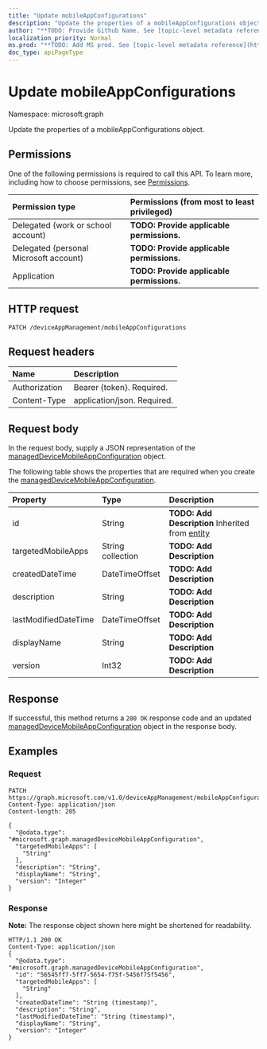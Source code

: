 ```yaml
---
title: "Update mobileAppConfigurations"
description: "Update the properties of a mobileAppConfigurations object."
author: "**TODO: Provide Github Name. See [topic-level metadata reference](https://msgo.azurewebsites.net/add/document/guidelines/metadata.html#topic-level-metadata)**"
localization_priority: Normal
ms.prod: "**TODO: Add MS prod. See [topic-level metadata reference](https://msgo.azurewebsites.net/add/document/guidelines/metadata.html#topic-level-metadata)**"
doc_type: apiPageType
---
```


# Update mobileAppConfigurations

Namespace: microsoft.graph

Update the properties of a mobileAppConfigurations object.

## Permissions
One of the following permissions is required to call this API. To learn more, including how to choose permissions, see [Permissions](/concepts/permissions-reference.md).

|Permission type|Permissions (from most to least privileged)|
|:---|:---|
|Delegated (work or school account)|**TODO: Provide applicable permissions.**|
|Delegated (personal Microsoft account)|**TODO: Provide applicable permissions.**|
|Application|**TODO: Provide applicable permissions.**|

## HTTP request

<!-- {
  "blockType": "ignored"
}
-->
``` http
PATCH /deviceAppManagement/mobileAppConfigurations
```

## Request headers
|Name|Description|
|:---|:---|
|Authorization|Bearer {token}. Required.|
|Content-Type|application/json. Required.|

## Request body
In the request body, supply a JSON representation of the [managedDeviceMobileAppConfiguration](../resources/intune-manageddevicemobileappconfiguration.md) object.

The following table shows the properties that are required when you create the [managedDeviceMobileAppConfiguration](../resources/intune-manageddevicemobileappconfiguration.md).

|Property|Type|Description|
|:---|:---|:---|
|id|String|**TODO: Add Description** Inherited from [entity](../resources/entity.md)|
|targetedMobileApps|String collection|**TODO: Add Description**|
|createdDateTime|DateTimeOffset|**TODO: Add Description**|
|description|String|**TODO: Add Description**|
|lastModifiedDateTime|DateTimeOffset|**TODO: Add Description**|
|displayName|String|**TODO: Add Description**|
|version|Int32|**TODO: Add Description**|



## Response

If successful, this method returns a `200 OK` response code and an updated [managedDeviceMobileAppConfiguration](../resources/intune-manageddevicemobileappconfiguration.md) object in the response body.

## Examples

### Request
<!-- {
  "blockType": "request",
  "name": "update_mobileappconfigurations"
}
-->
``` http
PATCH https://graph.microsoft.com/v1.0/deviceAppManagement/mobileAppConfigurations
Content-Type: application/json
Content-length: 205

{
  "@odata.type": "#microsoft.graph.managedDeviceMobileAppConfiguration",
  "targetedMobileApps": [
    "String"
  ],
  "description": "String",
  "displayName": "String",
  "version": "Integer"
}
```


### Response
**Note:** The response object shown here might be shortened for readability.
<!-- {
  "blockType": "response",
  "truncated": true
}
-->
``` http
HTTP/1.1 200 OK
Content-Type: application/json
{
  "@odata.type": "#microsoft.graph.managedDeviceMobileAppConfiguration",
  "id": "56545ff7-5ff7-5654-f75f-5456f75f5456",
  "targetedMobileApps": [
    "String"
  ],
  "createdDateTime": "String (timestamp)",
  "description": "String",
  "lastModifiedDateTime": "String (timestamp)",
  "displayName": "String",
  "version": "Integer"
}
```


